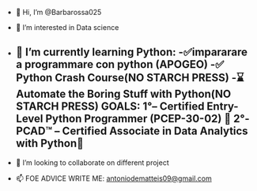 - 👋 Hi, I’m @Barbarossa025
- 👀 I’m interested in Data science
- 🌱 I’m currently learning Python:
  -✅impararare a programmare con python (APOGEO)
  -✅ Python Crash Course(NO STARCH PRESS)
  -⌛ Automate the Boring Stuff with Python(NO STARCH PRESS)
  GOALS:
  1°– Certified Entry-Level Python Programmer (PCEP-30-02) 💪
  2°-PCAD™ – Certified Associate in Data Analytics with Python💪
  -

- 💞️ I’m looking to collaborate on different project
- 📫 FOE ADVICE WRITE ME: antoniodematteis09@gmail.com

<!---
Barbarossa025/Barbarossa025 is a ✨ special ✨ repository because its `README.md` (this file) appears on your GitHub profile.
You can click the Preview link to take a look at your changes.
--->
